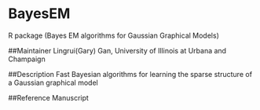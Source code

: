 # BayesEM
R package (Bayes EM algorithms for Gaussian Graphical Models)

##Maintainer
Lingrui(Gary) Gan, University of Illinois at Urbana and Champaign

##Description
Fast Bayesian algorithms for learning the sparse structure of a Gaussian graphical model

##Reference
Manuscript  
